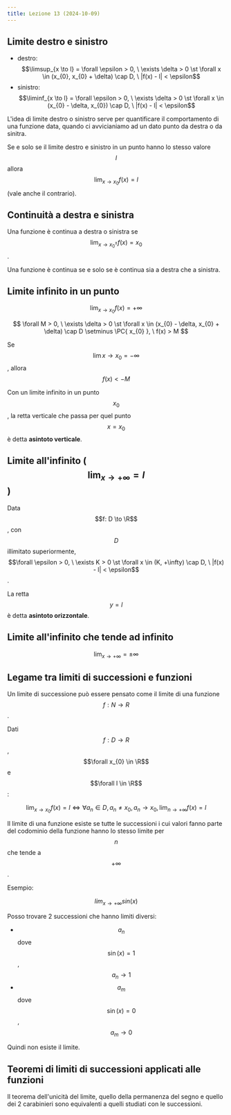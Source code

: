 ```yaml
---
title: Lezione 13 (2024-10-09)
---
```


## Limite destro e sinistro

- destro:
  $$\limsup_{x \to l} = \forall \epsilon > 0, \ \exists \delta > 0 \st \forall x \in (x_{0}, x_{0} + \delta) \cap D, \ |f(x) - l| < \epsilon$$
- sinistro:
  $$\liminf_{x \to l} = \forall \epsilon > 0, \ \exists \delta > 0 \st \forall x \in (x_{0} - \delta, x_{0}) \cap D, \ |f(x) - l| < \epsilon$$

L'idea di limite destro o sinistro serve per quantificare il comportamento di
una funzione data, quando ci avvicianiamo ad un dato punto da destra o da
sinitra.

Se e solo se il limite destro e sinistro in un punto hanno lo stesso valore
$$l$$ allora $$\lim_{x \to x_{0}} f(x) = l$$ (vale anche il contrario).

## Continuità a destra e sinistra

Una funzione è continua a destra o sinistra se
$$\lim_{x \to x_{0}^{\pm}} f(x) = x_{0}$$.

Una funzione è continua se e solo se è continua sia a destra che a sinistra.

## Limite infinito in un punto

$$
\lim_{x \to x_{0}} f(x) = +\infty
$$

$$
\forall M > 0, \ \exists \delta > 0 \st \forall x \in (x_{0} - \delta, x_{0} + \delta) \cap D \setminus \PC{ x_{0} }, \ f(x) > M
$$

Se $$\lim{x \to x_{0}} = -\infty$$, allora $$f(x) < -M$$

Con un limite infinito in un punto $$x_{0}$$, la retta verticale che passa per
quel punto $$x = x_{0}$$ è detta **asintoto verticale**.

## Limite all'infinito ($$\lim_{x \to +\infty} = l$$)

Data $$f: D \to \R$$, con $$D$$ illimitato superiormente,
$$\forall \epsilon > 0, \ \exists K > 0 \st \forall x \in (K, +\infty) \cap D, \ |f(x) - l| < \epsilon$$.

La retta $$y = l$$ è detta **asintoto orizzontale**.

## Limite all'infinito che tende ad infinito

$$
\lim_{x \to +\infty} = \pm \infty
$$

## Legame tra limiti di successioni e funzioni

Un limite di successione può essere pensato come il limite di una funzione
$$f: N \to R$$.

Dati $$f: D \to R$$, $$\forall x_{0} \in \R$$ e $$\forall l \in \R$$:

$$
\lim_{x \to x_{0}} f(x) = l
\Leftrightarrow
\forall a_{n} \in D, a_{n} \neq x_{0}, a_{n} \to x_{0}, \lim_{n \to +\infty} f(x) = l
$$

Il limite di una funzione esiste se tutte le successioni i cui valori fanno
parte del codominio della funzione hanno lo stesso limite per $$n$$ che tende a
$$+\infty$$.

Esempio:

$$
lim_{x \to +\infty} sin(x)
$$

Posso trovare 2 successioni che hanno limiti diversi:

- $$a_{n}$$ dove $$\sin(x) = 1$$, $$a_{n} \to 1$$
- $$a_{m}$$ dove $$\sin(x) = 0$$, $$a_{m} \to 0$$

Quindi non esiste il limite.

## Teoremi di limiti di successioni applicati alle funzioni

Il teorema dell'unicità del limite, quello della permanenza del segno e quello
dei 2 carabinieri sono equivalenti a quelli studiati con le successioni.
